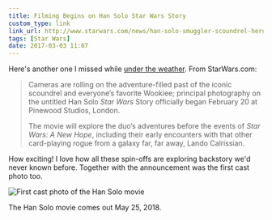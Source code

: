 ```yaml
---
title: Filming Begins on Han Solo Star Wars Story
custom_type: link
link_url: http://www.starwars.com/news/han-solo-smuggler-scoundrel-hero-new-star-wars-story-begins
tags: [Star Wars]
date: 2017-03-03 11:07
---
```

Here's another one I missed while [under the weather](https://theboldreport.net/2017/02/under-the-weather/). From StarWars.com:

> Cameras are rolling on the adventure-filled past of the iconic scoundrel and everyone’s favorite Wookiee; principal photography on the untitled Han Solo *Star Wars* Story officially began February 20 at Pinewood Studios, London.
>
> The movie will explore the duo’s adventures before the events of *Star Wars: A New Hope*, including their early encounters with that other card-playing rogue from a galaxy far, far away, Lando Calrissian.

How exciting! I love how all these spin-offs are exploring backstory we'd never known before. Together with the announcement was the first cast photo too.

![First cast photo of the Han Solo movie](http://a.dilcdn.com/bl/wp-content/uploads/sites/6/2017/02/han-solo-cast-photo.jpg)

The Han Solo movie comes out May 25, 2018.